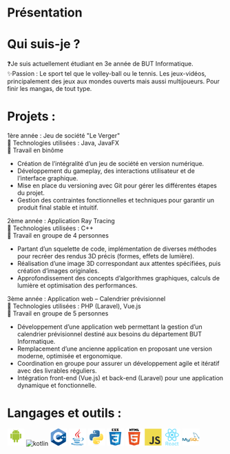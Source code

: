 # Présentation
# Qui suis-je ?
❓Je suis actuellement étudiant en 3e année de BUT Informatique. <br>
✨Passion : Le sport tel que le volley-ball ou le tennis. Les jeux-vidéos, principalement des jeux aux mondes ouverts mais aussi multijoueurs. Pour finir les mangas, de tout type.

# Projets :
1ère année : Jeu de société "Le Verger" <br>
🔧 Technologies utilisées : Java, JavaFX  <br>
👥 Travail en binôme <br>
- Création de l’intégralité d’un jeu de société en version numérique.
- Développement du gameplay, des interactions utilisateur et de l’interface graphique.
- Mise en place du versioning avec Git pour gérer les différentes étapes du projet.
- Gestion des contraintes fonctionnelles et techniques pour garantir un produit final stable et intuitif.

2ème année : Application Ray Tracing <br>
🔧 Technologies utilisées : C++ <br>
👥 Travail en groupe de 4 personnes <br>
- Partant d’un squelette de code, implémentation de diverses méthodes pour recréer des rendus 3D précis (formes, effets de lumière).
- Réalisation d’une image 3D correspondant aux attentes spécifiées, puis création d’images originales.
- Approfondissement des concepts d’algorithmes graphiques, calculs de lumière et optimisation des performances.

3ème année : Application web – Calendrier prévisionnel <br>
🔧 Technologies utilisées : PHP (Laravel), Vue.js <br>
👥 Travail en groupe de 5 personnes <br>
- Développement d’une application web permettant la gestion d’un calendrier prévisionnel destiné aux besoins du département BUT Informatique.
- Remplacement d’une ancienne application en proposant une version moderne, optimisée et ergonomique.
- Coordination en groupe pour assurer un développement agile et itératif avec des livrables réguliers.
- Intégration front-end (Vue.js) et back-end (Laravel) pour une application dynamique et fonctionnelle.

# Langages et outils :
<img src='https://raw.githubusercontent.com/devicons/devicon/master/icons/android/android-original-wordmark.svg' width = '40' height="40"> <img src="https://www.vectorlogo.zone/logos/kotlinlang/kotlinlang-icon.svg" alt="kotlin" width="40" height="40"/>
<img src='https://raw.githubusercontent.com/devicons/devicon/master/icons/cplusplus/cplusplus-original.svg' width = '40' height="40"> <img src="https://raw.githubusercontent.com/devicons/devicon/master/icons/java/java-original.svg" alt="java" width="40" height="40"/> <img src="https://raw.githubusercontent.com/devicons/devicon/master/icons/python/python-original.svg" alt="python" width="40" height="40"/>
<img src="https://raw.githubusercontent.com/devicons/devicon/master/icons/css3/css3-original-wordmark.svg" width="40" height="40"/> <img src="https://raw.githubusercontent.com/devicons/devicon/master/icons/html5/html5-original-wordmark.svg" alt="html5" width="40" height="40"/> <img src="https://raw.githubusercontent.com/devicons/devicon/master/icons/javascript/javascript-original.svg" alt="javascript" width="40" height="40"/> <img src="https://raw.githubusercontent.com/devicons/devicon/master/icons/react/react-original-wordmark.svg" alt="react" width="40" height="40"/>
<img src="https://raw.githubusercontent.com/devicons/devicon/master/icons/mysql/mysql-original-wordmark.svg" alt="mysql" width="40" height="40"/> 
